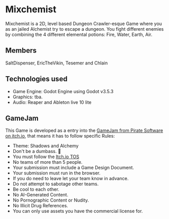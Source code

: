 # Mixchemist
Mixchemist is a 2D, level based Dungeon Crawler-esque Game where you as an jailed Alchemist try to escape a dungeon. You fight different enemies by combining the 4 different elemental potions: Fire, Water, Earth, Air.

## Members
SaltDispenser, EricTheVikin, Tesemer and Chlain

## Technologies used
- Game Engine: Godot Engine using Godot v3.5.3
- Graphics: tba.
- Audio: Reaper and Ableton live 10 lite


## GameJam
This Game is developed as a entry into the [GameJam from Pirate Software on itch.io](https://itch.io/jam/pirate), that means it has to follow specific Rules:
- Theme: Shadows and Alchemy
- Don't be a dumbass. 👺
- You must follow the [Itch.io TOS](https://itch.io/docs/legal/terms)
- No teams of more than 5 people.
- Your submission must include a Game Design Document.
- Your submission must run in the browser.
- If you do need to leave let your team know in advance.
- Do not attempt to sabotage other teams.
- Be cool to each other.
- No AI-Generated Content.
- No Pornographic Content or Nudity.
- No Illicit Drug References.
- You can only use assets you have the commercial license for.